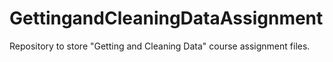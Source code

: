 GettingandCleaningDataAssignment
================================

Repository to store "Getting and Cleaning Data" course assignment files.
